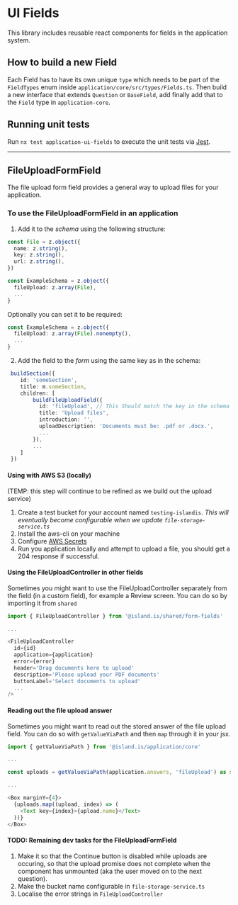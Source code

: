 # UI Fields

This library includes reusable react components for fields in the application system.

## How to build a new Field

Each Field has to have its own unique `type` which needs to be part of the `FieldTypes` enum inside `application/core/src/types/Fields.ts`. Then build a new interface that extends `Question` or `BaseField`, add finally add that to the `Field` type in `application-core`.

## Running unit tests

Run `nx test application-ui-fields` to execute the unit tests via [Jest](https://jestjs.io).

---

## FileUploadFormField

The file upload form field provides a general way to upload files for your application.

### To use the FileUploadFormField in an application

1. Add it to the _schema_ using the following structure:

```typescript
const File = z.object({
  name: z.string(),
  key: z.string(),
  url: z.string(),
})

const ExampleSchema = z.object({
  fileUpload: z.array(File),
  ...
}
```

Optionally you can set it to be required:

```typescript
const ExampleSchema = z.object({
  fileUpload: z.array(File).nonempty(),
  ...
}
```

2. Add the field to the _form_ using the same key as in the schema:

```typescript
 buildSection({
    id: 'someSection',
    title: m.someSection,
    children: [
        buildFileUploadField({
          id: 'fileUpload', // This Should match the key in the schema
          title: 'Upload files',
          introduction: '',
          uploadDescription: 'Documents must be: .pdf or .docx.',
          ...
        }),
        ...
    ]
 })
```

#### Using with AWS S3 (locally)

(TEMP: this step will continue to be refined as we build out the upload service)

1. Create a test bucket for your account named `testing-islandis`. _This will eventually become configurable when we update `file-storage-service.ts`_
2. Install the aws-cli on your machine
3. Configure [AWS Secrets](../../../handbook/repository/aws-secrets.md)
4. Run you application locally and attempt to upload a file, you should get a 204 response if successful.

#### Using the FileUploadController in other fields

Sometimes you might want to use the FileUploadController separately from the field (in a custom field), for example a Review screen.
You can do so by importing it from `shared`

```typescript
import { FileUploadController } from '@island.is/shared/form-fields'

...

<FileUploadController
  id={id}
  application={application}
  error={error}
  header='Drag documents here to upload'
  description='Please upload your PDF documents'
  buttonLabel='Select documents to upload'
  ...
/>

```

#### Reading out the file upload answer

Sometimes you might want to read out the stored answer of the file upload field. You can do so with `getValueViaPath` and then `map` through it in your jsx.

```typescript
import { getValueViaPath } from '@island.is/application/core'

...

const uploads = getValueViaPath(application.answers, 'fileUpload') as string[]

...

<Box marginY={4}>
  {uploads.map((upload, index) => (
    <Text key={index}>{upload.name}</Text>
  ))}
</Box>

```

#### TODO: Remaining dev tasks for the FileUploadFormField

1. Make it so that the Continue button is disabled while uploads are occuring, so that the upload promise does not complete when the component has unmounted (aka the user moved on to the next question).
2. Make the bucket name configurable in `file-storage-service.ts`
3. Localise the error strings in `FileUploadController`
